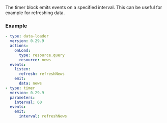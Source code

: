 The timer block emits events on a specified interval. This can be useful for example for refreshing
data.

### Example

```yaml
- type: data-loader
  version: 0.29.9
  actions:
    onLoad:
      type: resource.query
      resource: news
  events:
    listen:
      refresh: refreshNews
    emit:
      data: news
- type: timer
  version: 0.29.9
  parameters:
    interval: 60
  events:
    emit:
      interval: refreshNews
```
